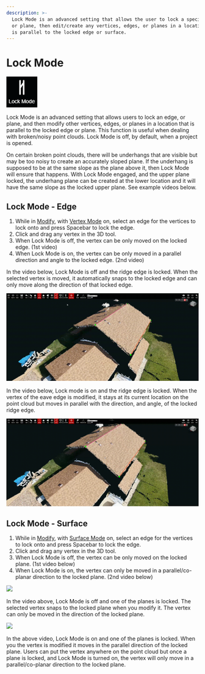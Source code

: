 ```yaml
---
description: >-
  Lock Mode is an advanced setting that allows the user to lock a specific edge,
  or plane, then edit/create any vertices, edges, or planes in a location that
  is parallel to the locked edge or surface.
---
```


# Lock Mode

![No hotkey available](../.gitbook/assets/lock-mode.png)

Lock Mode is an advanced setting that allows users to lock an edge, or plane, and then modify other vertices, edges, or planes in a location that is parallel to the locked edge or plane. This function is useful when dealing with broken/noisy point clouds. Lock Mode is off, by default, when a project is opened.

On certain broken point clouds, there will be underhangs that are visible but may be too noisy to create an accurately sloped plane. If the underhang is supposed to be at the same slope as the plane above it, then Lock Mode will ensure that happens. With Lock Mode engaged, and the upper plane locked, the underhang plane can be created at the lower location and it will have the same slope as the locked upper plane. See example videos below.

## Lock Mode - Edge

1. While in [Modify](../3d-scene-manipulation-tools/geometry/modify.md), with [Vertex Mode](../mode.md) on, select an edge for the vertices to lock onto and press Spacebar to lock the edge.
2. Click and drag any vertex in the 3D tool. 
3. When Lock Mode is off, the vertex can be only moved on the locked edge. \(1st video\)
4. When Lock Mode is on, the vertex can be only moved in a parallel direction and angle to the locked edge. \(2nd video\)

In the video below, Lock Mode is off and the ridge edge is locked. When the selected vertex is moved, it automatically snaps to the locked edge and can only move along the direction of that locked edge.

![](../.gitbook/assets/lock-mode-off_edge-locked_proj12131_11_2018.gif)

In the video below, Lock mode is on and the ridge edge is locked. When the vertex of the eave edge is modified, it stays at its current location on the point cloud but moves in parallel with the direction, and angle, of the locked ridge edge.

![](../.gitbook/assets/lockmodeon_edgelocked_proj12131.gif)

## Lock Mode - Surface

1. While in [Modify](../3d-scene-manipulation-tools/geometry/modify.md), with [Surface Mode](../mode.md) on, select an edge for the vertices to lock onto and press Spacebar to lock the edge.
2. Click and drag any vertex in the 3D tool. 
3. When Lock Mode is off, the vertex can be only moved on the locked plane. \(1st video below\)
4. When Lock Mode is on, the vertex can only be moved in a parallel/co-planar direction to the locked plane. \(2nd video below\)

![](../.gitbook/assets/lockmodeoff_planelocked_proj12131_11_2018.gif)

In the video above, Lock Mode is off and one of the planes is locked. The selected vertex snaps to the locked plane when you modify it. The vertex can only be moved in the direction of the locked plane.

![](../.gitbook/assets/lockmodeon_planelocked_proj12131_11_2018.gif)

In the above video, Lock Mode is on and one of the planes is locked. When you the vertex is modified it moves in the parallel direction of the locked plane. Users can put the vertex anywhere on the point cloud but once a plane is locked, and Lock Mode is turned on, the vertex will only move in a parallel/co-planar direction to the locked plane.

